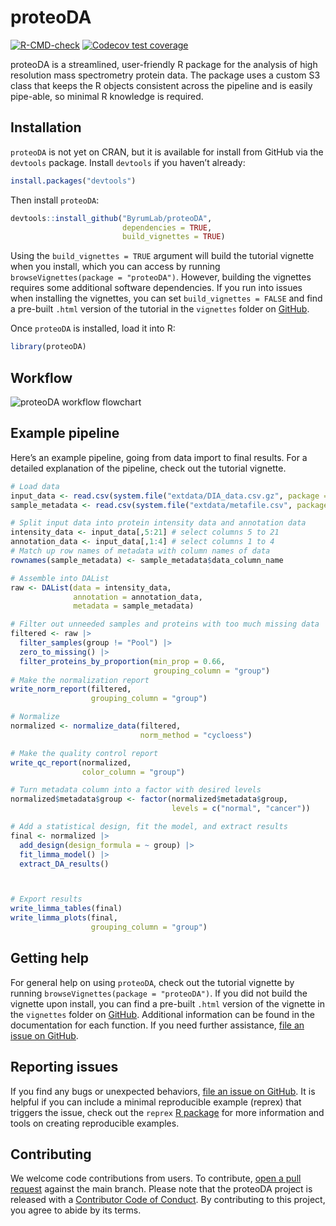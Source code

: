 
<!-- README.md is generated from README.Rmd. Please edit README.Rmd file -->

# proteoDA

<!-- badges: start -->

[![R-CMD-check](https://github.com/ByrumLab/proteoDA/actions/workflows/R-CMD-check.yaml/badge.svg)](https://github.com/ByrumLab/proteoDA/actions/workflows/R-CMD-check.yaml)
[![Codecov test
coverage](https://codecov.io/github/ByrumLab/proteoDA/branch/main/graph/badge.svg)](https://app.codecov.io/github/ByrumLab/proteoDA?branch=main)
<!-- badges: end -->

proteoDA is a streamlined, user-friendly R package for the analysis of
high resolution mass spectrometry protein data. The package uses a
custom S3 class that keeps the R objects consistent across the pipeline
and is easily pipe-able, so minimal R knowledge is required.

## Installation

`proteoDA` is not yet on CRAN, but it is available for install from
GitHub via the `devtools` package. Install `devtools` if you haven’t
already:

``` r
install.packages("devtools")
```

Then install `proteoDA`:

``` r
devtools::install_github("ByrumLab/proteoDA", 
                         dependencies = TRUE, 
                         build_vignettes = TRUE)
```

Using the `build_vignettes = TRUE` argument will build the tutorial
vignette when you install, which you can access by running
`browseVignettes(package = "proteoDA")`. However, building the vignettes
requires some additional software dependencies. If you run into issues
when installing the vignettes, you can set `build_vignettes = FALSE` and
find a pre-built `.html` version of the tutorial in the `vignettes`
folder on [GitHub](https://github.com/ByrumLab/proteoDA).

Once `proteoDA` is installed, load it into R:

``` r
library(proteoDA)
```

## Workflow

![proteoDA workflow
flowchart](./data-raw/proteoDA_flowchart.png?raw=true)

## Example pipeline

Here’s an example pipeline, going from data import to final results. For
a detailed explanation of the pipeline, check out the tutorial vignette.

``` r
# Load data
input_data <- read.csv(system.file("extdata/DIA_data.csv.gz", package = "proteoDA"))
sample_metadata <- read.csv(system.file("extdata/metafile.csv", package = "proteoDA"))

# Split input data into protein intensity data and annotation data
intensity_data <- input_data[,5:21] # select columns 5 to 21
annotation_data <- input_data[,1:4] # select columns 1 to 4
# Match up row names of metadata with column names of data
rownames(sample_metadata) <- sample_metadata$data_column_name

# Assemble into DAList
raw <- DAList(data = intensity_data,
              annotation = annotation_data,
              metadata = sample_metadata)

# Filter out unneeded samples and proteins with too much missing data
filtered <- raw |>
  filter_samples(group != "Pool") |>
  zero_to_missing() |>
  filter_proteins_by_proportion(min_prop = 0.66,
                                grouping_column = "group")
# Make the normalization report
write_norm_report(filtered,
                  grouping_column = "group")

# Normalize
normalized <- normalize_data(filtered, 
                             norm_method = "cycloess")

# Make the quality control report
write_qc_report(normalized,
                color_column = "group")

# Turn metadata column into a factor with desired levels
normalized$metadata$group <- factor(normalized$metadata$group, 
                                    levels = c("normal", "cancer"))

# Add a statistical design, fit the model, and extract results
final <- normalized |>
  add_design(design_formula = ~ group) |>
  fit_limma_model() |>
  extract_DA_results()



# Export results
write_limma_tables(final)
write_limma_plots(final,
                  grouping_column = "group")
```

## Getting help

For general help on using `proteoDA`, check out the tutorial vignette by
running `browseVignettes(package = "proteoDA")`. If you did not build
the vignette upon install, you can find a pre-built `.html` version of
the vignette in the `vignettes` folder on
[GitHub](https://github.com/ByrumLab/proteoDA). Additional information
can be found in the documentation for each function. If you need further
assistance, [file an issue on
GitHub](https://github.com/ByrumLab/proteoDA/issues).

## Reporting issues

If you find any bugs or unexpected behaviors, [file an issue on
GitHub](https://github.com/ByrumLab/proteoDA/issues). It is helpful if
you can include a minimal reproducible example (reprex) that triggers
the issue, check out the `reprex` [R
package](https://reprex.tidyverse.org/) for more information and tools
on creating reproducible examples.

## Contributing

We welcome code contributions from users. To contribute, [open a pull
request](https://github.com/ByrumLab/proteoDA/pulls) against the main
branch. Please note that the proteoDA project is released with a
[Contributor Code of
Conduct](https://contributor-covenant.org/version/2/1/CODE_OF_CONDUCT.html).
By contributing to this project, you agree to abide by its terms.
